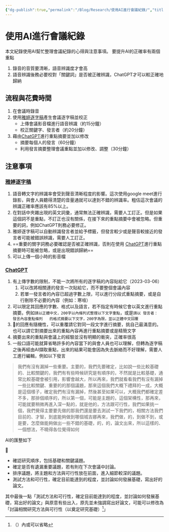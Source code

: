 ```yaml
---
{"dg-publish":true,"permalink":"/Blog/Research/使用AI進行會議紀錄/","title":"使用AI進行會議紀錄","tags":["blog","ai","chatgpt"],"created":"2023-03-06T00:00:00.000Z","updated":"2023-03-07T00:00:00.000Z"}
---
```



# 使用AI進行會議紀錄

本文紀錄使用AI幫忙整理會議紀錄的心得與注意事項。
要提升AI的正確率有兩個重點
1. 錄音的音質要清晰，語音辨識度才會高
2. 語音辨識後務必要校對「關鍵詞」是否被正確辨識，ChatGPT才可以較正確地歸納

## 流程與花費時間

1. 在會議時錄音
2. 使用[雅婷逐字稿](https://asr.yating.tw/)產生會議逐字稿並校正
   - 上傳會議影音檔進行語音辨識（約15分鐘）
   - 校正關鍵字、發言者（約20分鐘）
3. 藉由[ChatGPT](https://chat.openai.com/chat)進行重點摘要並加以修改
   - 摘要每個人的發言（60分鐘）
   - 利用發言摘要整理會議重點並加以修改、調整（30分鐘）

## 注意事項

### [雅婷逐字稿](https://asr.yating.tw/)

1. 語音轉文字的辨識率會受到聲音清晰程度的影響。這次使用google meet進行錄影，與會人員聽得清楚的音量通就可以達到不錯的辨識率。粗估這次會議的辨識正確率應該有85%以上。
2. 在對話中夾雜出現的英文詞彙，通常無法正確辨識，需要人工訂正。但是如果這個詞不是重點，不訂正也沒有關係，在接下來的重點摘要中會被忽略。但重要的詞，例如ChatGPT則務必要修正。
3. 雅婷逐字稿可以自動辨識發言者並給予標籤，但發言較少或是聲音較接近的發言者可能被錯誤辨識，需要人工訂正。
4. ==重要的關字詞務必要確認是否被正確辨識，否則在使用 [ChatGPT](https://chat.openai.com/chat)進行重點摘要時可能被忽略，或是出現錯誤歸納==
5. 可以上傳一個小時的影音檔

### [ChatGPT](https://chat.openai.com/chat)

1. 有上傳字數的限制，不能一次將所有的逐字稿的內容貼給它（2023-03-06）
   1. 可以改將相關連的發言一次貼給它，而不要整個會議內容
   2. 若單一發言者的內容已超過字數上限，可以進行分段式重點摘要，或是自行刪除不必要的內容（例如：寒喧）
2. 可以限定其回應的字數、格式以及語言，若不指定有時候它會以英文進行重點摘要。例如`請以正體中文，200字以內條列式整理以下文字重點`，或是`請以 發言者：  發言內容重點條列   的格式摘要以下文字，200字為限，並以正體中文回覆`
3. 🤖的回應有隨機性，可以重覆請它對同一段文字進行摘要，挑自己最滿意的。也可以請它對摘要出來的重點內容再進行重點摘要或是精簡文字
4. 摘要出來的重點與會議上的經驗並沒有明顯的衝突，正確率很高
5. 一般口語可能就算省略許多的內容當下的與會人員也可以理解，但轉為逐字稿之後再經由AI擷取重點，出來的結果可能會因為失去脈絡而不好理解，需要人工進行編輯，例如以下發言


> 我們有沒有漏掉一些重要。主要的，我們先要確定，比如說一些比較基礎的、比較關鍵的，我們有有些時候研究是有順序的，不然就是比較基礎，通常比較基礎會被引用，影響會越大，所以再來，我們就看看我們有沒有漏掉一些比較關鍵、重要的的那個議題，那來這個我們大概下禮拜的一成，大概是這個樣子，確定我們有沒有漏掉，然後甚至如果可以，大概我們都確定差不多，那排個順序的，所以第一個，可能是主題的，這個架構性，那再來，可能就要稍微再進入深一點的，就是他的，方法跟可行性，我們如果挑一個，我們覺得主要要先做的那我們還是要去測試一下我們的，相關方法我們目前的、才智，到底能夠做到哪個城吉娜再來，我們做，的，到做不到，或是要，怎麼做能夠做出一些不錯的基礎，的，的，論文出來，所以這樣的、一個想法，不曉得各位覺得如何


AI的匯整如下

 🤖
 - 確認研究順序，包括基礎和關鍵議題。
 - 確定是否有遺漏重要議題，若有則在下次會議中討論。
 - 排序議題，將主題和方法與可行性放在前面，進入細節較深的議題。
 - 測試方法和可行性，確定目前能達到的程度，並討論如何發展基礎，寫出好的論文。

其中最後一點「測試方法和可行性，確定目前能達到的程度，並討論如何發展基礎，寫出好的論文」與原意有些出入，原先並未強調寫出好論文，可能可以修改為「討論相關研究方法與可行性（以奠定研究基礎）[^1]」

[^1]: （）內或可以省略